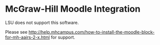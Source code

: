 # McGraw-Hill Moodle Integration

LSU does not support this software.

Please see http://help.mhcampus.com/how-to-install-the-moodle-block-for-mh-aairs-2-x.html for support.
